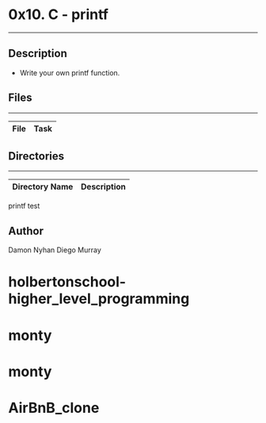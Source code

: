 # 0x10. C - printf
---
## Description
* Write your own printf function.

## Files
---
File|Task
---|---


## Directories
---
Directory Name | Description
---|---
printf
test

## Author
Damon Nyhan Diego Murray
# holbertonschool-higher_level_programming
# monty
# monty
# AirBnB_clone
